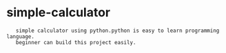 # simple-calculator
       simple calculator using python.python is easy to learn programming language.
       beginner can build this project easily.
       
